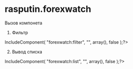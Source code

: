 # rasputin.forexwatch

Вызов компонета
1. Фильтр
<?$APPLICATION->IncludeComponent(
    "forexwatch:filter",
    "",
    array(),
    false
);?>
2. Вывод списка
<?$APPLICATION->IncludeComponent(
    "forexwatch:list",
    "",
    array(),
    false
);?>
